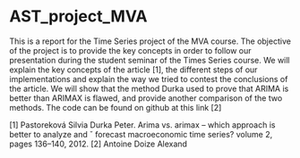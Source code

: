 # AST_project_MVA

This is a report for the Time Series project of the MVA course. The objective of the
project is to provide the key concepts in order to follow our presentation during the
student seminar of the Times Series course. We will explain the key concepts of
the article [1], the different steps of our implementations and explain the way we
tried to contest the conclusions of the article. We will show that the method Durka
used to prove that ARIMA is better than ARIMAX is flawed, and provide another
comparison of the two methods. The code can be found on github at this link [2]


[1] Pastoreková Silvia Durka Peter. Arima vs. arimax – which approach is better to analyze and ˇ
forecast macroeconomic time series? volume 2, pages 136–140, 2012.
[2] Antoine Doize Alexand
